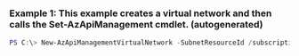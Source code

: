 ### Example 1: This example creates a virtual network and then calls the Set-AzApiManagement cmdlet. (autogenerated)
```powershell
PS C:\> New-AzApiManagementVirtualNetwork -SubnetResourceId /subscriptions/00000000-0000-0000-0000-000000000000/resourceGroups/Api-Default-WestUS/providers/Microsoft.Network/virtualNetworks/dfVirtualNetwork/subnets/backendSubnet
```

